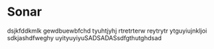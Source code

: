 # Sonar
dsjkfddkmlk
gewdbuewbfchd
tyuhtjyhj
rtretrterw
reytrytr
ytguyiujnkljoi
sdkjashdfweghy
uyityuyiyuSADSADASsdfgthutghdsad
